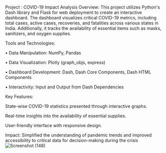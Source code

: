 Project : COVID-19 Impact Analysis
Overview:
This project utilizes Python's Dash library and Flask for web deployment to create an interactive dashboard. 
The dashboard visualizes critical COVID-19 metrics, including total cases, active cases, recoveries, and fatalities across various states in India.
Additionally, it tracks the availability of essential items such as masks, sanitizers, and oxygen supplies.


Tools and Technologies:

•	Data Manipulation: NumPy, Pandas

•	Data Visualization: Plotly (graph_objs, express)

•	Dashboard Development: Dash, Dash Core Components, Dash HTML Components

•	Interactivity: Input and Output from Dash Dependencies



Key Features:

State-wise COVID-19 statistics presented through interactive graphs.

Real-time insights into the availability of essential supplies.

User-friendly interface with responsive design.


Impact:
Simplified the understanding of pandemic trends
and improved accessibility to critical data for decision-making during the crisis
![Screenshot (148)](https://github.com/user-attachments/assets/0eec9859-1082-4887-b7e2-6dd8641ce411)

